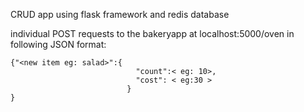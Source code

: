 CRUD app using flask framework and redis database

individual POST requests to the bakeryapp at localhost:5000/oven in following JSON format: 
```
{"<new item eg: salad>":{
                            "count":< eg: 10>,
                            "cost": < eg:30 >
                          }
}
```
